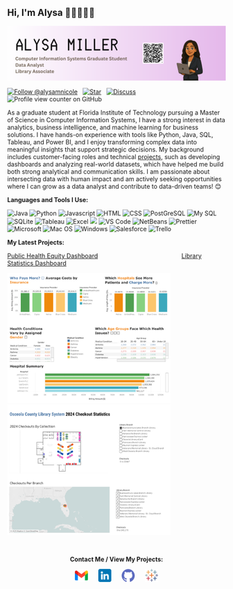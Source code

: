 ## Hi, I'm Alysa 👩🏽‍💻👋🏽
<img src= "Banner.png">

[![Follow @alysamnicole](https://img.shields.io/github/followers/alysamnicole?label=Follow&style=social)](https://github.com/alysamnicole)
&nbsp;
[![Star](https://img.shields.io/github/stars/alysamnicole/alysamnicole?style=social)](https://github.com/alysamnicole/alysamnicole/stargazers)
&nbsp;
[![Discuss](https://img.shields.io/badge/Discuss-Join%20the%20conversation-blue?logo=github)](https://github.com/alysamnicole/alysamnicole/discussions)
&nbsp;
![Profile view counter on GitHub](https://komarev.com/ghpvc/?username=alysamnicole)

As a graduate student at Florida Institute of Technology pursuing a Master of Science in Computer Information Systems, I have a strong interest in data analytics, business intelligence, and machine learning for business solutions. I have hands-on experience with tools like Python, Java, SQL, Tableau, and Power BI, and I enjoy transforming complex data into meaningful insights that support strategic decisions. My background includes customer-facing roles and technical [projects](https://alysamnicole.github.io), such as developing dashboards and analyzing real-world datasets, which have helped me build both strong analytical and communication skills. I am passionate about intersecting data with human impact and am actively seeking opportunities where I can grow as a data analyst and contribute to data-driven teams! 😊

<b>Languages and Tools I Use:</b>

<p>
  <img alt="Java" src="https://img.shields.io/badge/Java-yellow?style=for-the-badge" />
  <img alt="Python" src="https://img.shields.io/badge/Python-FFD43B?style=for-the-badge&logo=python&logoColor=blue" />
  <img alt="Javascript" src="https://img.shields.io/badge/JavaScript-F7DF1E?logo=javascript&logoColor=000" />
  <img alt="HTML" src="https://img.shields.io/badge/HTML-%23E34F26.svg?logo=html5&logoColor=white" />
  <img alt="CSS" src="https://img.shields.io/badge/CSS-639?logo=css&logoColor=fff" />
  <img alt="PostGreSQL" src="https://img.shields.io/badge/PostgreSQL-green?style=for-the-badge" />
  <img alt="My SQL" src="https://img.shields.io/badge/MySQL-005C84?style=for-the-badge&logo=mysql&logoColor=white" />
  <img alt="SQLite" src="https://img.shields.io/badge/Sqlite-003B57?style=for-the-badge&logo=sqlite&logoColor=white" />
  <img alt="Tableau" src="https://img.shields.io/badge/Tableau-E97627?style=for-the-badge&logo=Tableau&logoColor=white" />
  <img alt="Excel" src="https://img.shields.io/badge/Microsoft_Excel-217346?style=for-the-badge&logo=microsoft-excel&logoColor=white" />
  <img alt"Power BI" src="https://img.shields.io/badge/PowerBI-F2C811?style=for-the-badge&logo=Power%20BI&logoColor=white" />
  <img alt="VS Code" src="https://img.shields.io/badge/Visual_Studio_Code-0078D4?style=for-the-badge&logo=visual%20studio%20code&logoColor=white" />
  <img alt="NetBeans" src="https://img.shields.io/badge/apache%20netbeans-1B6AC6?style=for-the-badge&logo=apache%20netbeans%20IDE&logoColor=white" />
  <img alt="Prettier" src="https://img.shields.io/badge/prettier-1A2C34?style=for-the-badge&logo=prettier&logoColor=F7BA3E" />
  <img alt="Microsoft" src="https://img.shields.io/badge/Microsoft-666666?style=for-the-badge&logo=microsoft&logoColor=white" />
  <img alt="Mac OS" src="https://img.shields.io/badge/mac%20os-000000?style=for-the-badge&logo=apple&logoColor=white" />
  <img alt="Windows" src="https://img.shields.io/badge/Windows-0078D6?style=for-the-badge&logo=windows&logoColor=white" />
  <img alt="Salesforce" src="https://img.shields.io/badge/Salesforce-00A1E0?style=for-the-badge&logo=Salesforce&logoColor=white" />
  <img alt="Trello" src="https://img.shields.io/badge/Trello-0052CC?style=for-the-badge&logo=trello&logoColor=white" />
</p>

<b>My Latest Projects: </b>

[Public Health Equity Dashboard](https://public.tableau.com/app/profile/alysa.miller/viz/PublicHealthEquityDashboard/PublicHealthEquityDashboard)
&nbsp;
&nbsp;
&nbsp;
&nbsp;
&nbsp;
&nbsp;
&nbsp;
&nbsp;
&nbsp;
&nbsp;
&nbsp;
&nbsp;
&nbsp;
&nbsp;
&nbsp;
&nbsp;
&nbsp;
&nbsp;
&nbsp;
&nbsp;
&nbsp;
&nbsp;
&nbsp;
&nbsp;
[Library Statistics Dashboard](https://public.tableau.com/app/profile/alysa.miller/viz/OsceolaCountyLibrarySystem2024PhysicalCollectionCirculationStatisticsDashboard/Dashboard)
<p align="left">
  <a href="https://public.tableau.com/app/profile/alysa.miller/vizzes"><img src="Public Health Equity Dashboard.png" height=300px></a>
  &nbsp;
  <a href="https://public.tableau.com/app/profile/alysa.miller/vizzes"><img src="Dashboard (1).png" height=300px></a>
</p>

&nbsp;
<p align="center">
    <b>Contact Me / View My Projects:</b>
</p>

<p align="center">
  <a href="mailto:alysamill1@gmail.com"><img src="gmail.png" height=30px hspace="10"></a>     
  <a href="https://www.linkedin.com/in/alysa-miller-professional/"><img src="linkedin.png" height=30px hspace="10"></a>
  <a href="https://alysamnicole.github.io"><img src="github.png" height=30px hspace="10"></a>
  <a href="https://public.tableau.com/app/profile/alysa.miller/vizzes"><img src="svgviewer-png-output.png" height=30px hspace="10"></a>
</p>
